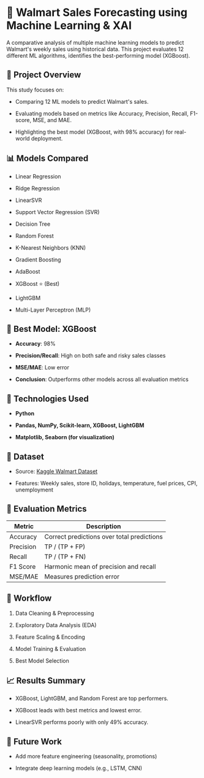 
# 🛒 Walmart Sales Forecasting using Machine Learning & XAI

A comparative analysis of multiple machine learning models to predict Walmart's weekly sales using historical data. This project evaluates 12 different ML algorithms, identifies the best-performing model (XGBoost).

## 📌 Project Overview

This study focuses on:

- Comparing 12 ML models to predict Walmart's sales.
 
- Evaluating models based on metrics like Accuracy, Precision, Recall, F1-score, MSE, and MAE.
 
- Highlighting the best model (XGBoost, with 98% accuracy) for real-world deployment.

## 📊 Models Compared

- Linear Regression
  
- Ridge Regression
  
- LinearSVR
  
- Support Vector Regression (SVR)
  
- Decision Tree
  
- Random Forest
  
- K-Nearest Neighbors (KNN)
  
- Gradient Boosting
  
- AdaBoost
  
- XGBoost ⭐ (Best)
  
- LightGBM
  
- Multi-Layer Perceptron (MLP)
  

## 🧠 Best Model: XGBoost

- **Accuracy**: 98%
  
- **Precision/Recall**: High on both safe and risky sales classes
  
- **MSE/MAE**: Low error
  
- **Conclusion**: Outperforms other models across all evaluation metrics
  

## 🧰 Technologies Used

- **Python**
  
- **Pandas, NumPy, Scikit-learn, XGBoost, LightGBM**
  
- **Matplotlib, Seaborn (for visualization)**
  

## 📁 Dataset

- Source: [Kaggle Walmart Dataset](https://www.kaggle.com/datasets/yasserh/walmart-dataset)
 
- Features: Weekly sales, store ID, holidays, temperature, fuel prices, CPI, unemployment

## 🧪 Evaluation Metrics

| Metric        | Description                                      |
|---------------|--------------------------------------------------|
| Accuracy      | Correct predictions over total predictions       |
| Precision     | TP / (TP + FP)                                   |
| Recall        | TP / (TP + FN)                                   |
| F1 Score      | Harmonic mean of precision and recall            |
| MSE/MAE       | Measures prediction error                        |



## 🔄 Workflow

1. Data Cleaning & Preprocessing
 
2. Exploratory Data Analysis (EDA)
 
3. Feature Scaling & Encoding
 
4. Model Training & Evaluation
 
5. Best Model Selection


## 📈 Results Summary

- XGBoost, LightGBM, and Random Forest are top performers.
 
- XGBoost leads with best metrics and lowest error.
 
- LinearSVR performs poorly with only 49% accuracy.

## 🚀 Future Work

- Add more feature engineering (seasonality, promotions)
 
- Integrate deep learning models (e.g., LSTM, CNN)


